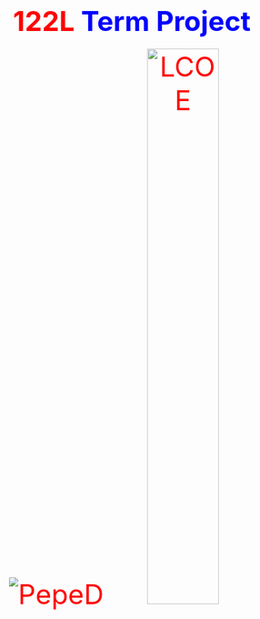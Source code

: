 <html>

<body>
<center>
  
<h1> <font size="48" color="red">122L <font size="48" color="blue">Term Project </font> </h1> 
  
<img src="https://i.kym-cdn.com/photos/images/original/001/567/318/ba7.gif" alt="PepeD" class="center"> 
  
 <img src="https://yt3.ggpht.com/a/AGF-l79iTUpavi-i7LKxvR4exeimm0HXl_xP6lhokw=s900-c-k-c0xffffffff-no-rj-mo" alt="LCOE" class="center" style="width:50%;"> 
 
</center>
</body>

</html>
